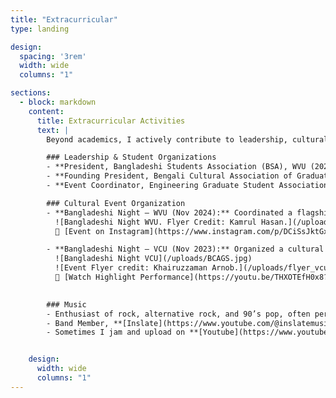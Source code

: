 ```yaml
---
title: "Extracurricular"
type: landing

design:
  spacing: '3rem'
  width: wide
  columns: "1"

sections:
  - block: markdown
    content:
      title: Extracurricular Activities
      text: |
        Beyond academics, I actively contribute to leadership, cultural initiatives, and music—fostering community, creativity, and collaboration.

        ### Leadership & Student Organizations
        - **President, Bangladeshi Students Association (BSA), WVU (2024)**   
        - **Founding President, Bengali Cultural Association of Graduate Students (BCAGS), VCU (2023)** 
        - **Event Coordinator, Engineering Graduate Student Association (EGSA), VCU (2021–2022)** 

        ### Cultural Event Organization
        - **Bangladeshi Night – WVU (Nov 2024):** Coordinated a flagship cultural event securing **SGA fund of $2300**. Featured live music, dance, and performances that strengthened international student ties.  
          ![Bangladeshi Night WVU. Flyer Credit: Kamrul Hasan.](/uploads/Bangladeshi Night WVU.png)  
          📸 [Event on Instagram](https://www.instagram.com/p/DCiSsJktGxh)  

        - **Bangladeshi Night – VCU (Nov 2023):** Organized a cultural showcase with bengali music, dance, drama, and food, attended by **~200 participants**.  
          ![Bangladeshi Night VCU](/uploads/BCAGS.jpg)  
          ![Event Flyer credit: Khairuzzaman Arnob.](/uploads/flyer_vcu.jpg)  
          🎥 [Watch Highlight Performance](https://youtu.be/THXOTEfH0x8?t=298)  

     
        ### Music
        - Enthusiast of rock, alternative rock, and 90’s pop, often performing at cultural and community events.  
        - Band Member, **[Inslate](https://www.youtube.com/@inslatemusic)**, blending classic influences with modern sounds.  
        - Sometimes I jam and upload on **[Youtube](https://www.youtube.com/@maheralislam5607)**.  


    design:
      width: wide
      columns: "1"
---
```

